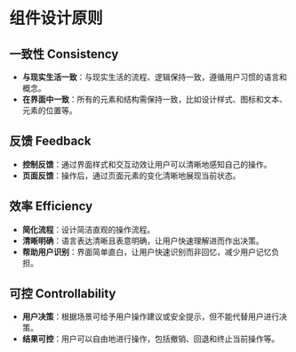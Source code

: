 # 组件设计原则

## 一致性 Consistency

- **与现实生活一致**：与现实生活的流程、逻辑保持一致，遵循用户习惯的语言和概念。
- **在界面中一致**：所有的元素和结构需保持一致，比如设计样式、图标和文本、元素的位置等。

## 反馈 Feedback

- **控制反馈**：通过界面样式和交互动效让用户可以清晰地感知自己的操作。
- **页面反馈**：操作后，通过页面元素的变化清晰地展现当前状态。

## 效率 Efficiency

- **简化流程**：设计简洁直观的操作流程。
- **清晰明确**：语言表达清晰且表意明确，让用户快速理解进而作出决策。
- **帮助用户识别**：界面简单直白，让用户快速识别而非回忆，减少用户记忆负担。

## 可控 Controllability

- **用户决策**：根据场景可给予用户操作建议或安全提示，但不能代替用户进行决策。
- **结果可控**：用户可以自由地进行操作，包括撤销、回退和终止当前操作等。
